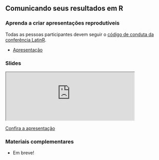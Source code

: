 ## Comunicando seus resultados em R
### Aprenda a criar apresentações reprodutíveis 


Todas as pessoas participantes devem seguir o [código de conduta da conferência LatinR](https://latin-r.com/cdc-pt/).


- [Apresentação](https://r-ladies-sao-paulo.github.io/xaringan/slides.html)

### Slides



<iframe src="https://r-ladies-sao-paulo.github.io/xaringan/slides.html" width="400"  allowfullscreen></iframe>


[<i class="fas fa-external-link-alt"></i> Confira a apresentação](https://r-ladies-sao-paulo.github.io/xaringan/slides.html)


### Materiais complementares

- Em breve!
